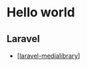 # Hello world

## Laravel
- [[laravel-medialibrary]]

[//begin]: # "Autogenerated link references for markdown compatibility"
[inbox]: inbox "Inbox"
[foam-tips]: foam-tips "Foam tips"
[todo]: todo "Todo"
[laravel-medialibrary]: laravel-medialibrary "Reviw: Laravel Medialibrary "
[//end]: # "Autogenerated link references"
